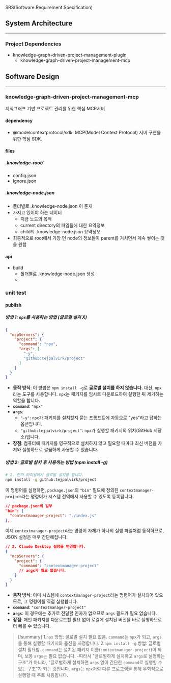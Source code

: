 SRS(Software Requirement Specification)

## System Architecture
---
### Project Dependencies
- knowledge-graph-driven-project-management-plugin
	- knowledge-graph-driven-project-management-mcp

## Software Design
---
### knowledge-graph-driven-project-management-mcp
지식그래프 기반 프로젝트 관리를 위한 핵심 MCP서버
#### dependency
- @modelcontextprotocol/sdk: MCP(Model Context Protocol) 서버 구현을 위한 핵심 SDK.
#### files
##### .knowledge-root/
- config.json
- ignore.json
##### .knowledge-node.json
- 폴더별로 .knowledge-node.json 이 존재
- 가지고 있어야 하는 데이터
	- 지금 노드의 목적
	- current directory의 파일들에 대한 요약정보
	- child의 .knowledge-node.json 요약정보
- 최종적으로 root에서 가장 먼 node의 정보들이 parent를 거치면서 계속 쌓이는 것을 원함


#### api
- build
	- 폴더별로 .knowledge-node.json 생성
	- 

### unit test
#### publish
##### 방법 1: `npx`를 사용하는 방법 (글로벌 설치 X)
```json
{
  "mcpServers": {
    "project": {
      "command": "npx",
      "args": [
        "-y",
        "github:tejpalvirk/project"
      ]
    }
  }
}
```

*   **동작 방식**: 이 방법은 `npm install -g`로 **글로벌 설치를 하지 않습니다.** 대신, `npx`라는 도구를 사용합니다. `npx`는 패키지를 임시로 다운로드하여 실행한 뒤 제거하는 역할을 합니다.
*   **`command`**: `"npx"`
*   **`args`**:
    *   `"-y"`: `npx`가 패키지를 설치할지 묻는 프롬프트에 자동으로 "yes"라고 답하는 옵션입니다.
    *   `"github:tejpalvirk/project"`: `npx`가 실행할 패키지의 위치(GitHub 저장소)입니다.
*   **장점**: 컴퓨터에 패키지를 영구적으로 설치하지 않고 필요할 때마다 최신 버전을 가져와 실행하므로 깔끔하게 사용할 수 있습니다.
##### 방법 2: 글로벌 설치 후 사용하는 방법 (npm install -g)
```bash
# 1. 먼저 터미널에서 글로벌 설치를 합니다.
npm install -g github:tejpalvirk/project
```

이 명령어를 실행하면, `package.json`의 `"bin"` 필드에 정의된 `contextmanager-project`라는 명령어가 시스템 전역에서 사용할 수 있도록 등록됩니다.

```json
// package.json의 일부
"bin": {
  "contextmanager-project": "./index.js"
},
```

이제 `contextmanager-project`라는 명령어 자체가 하나의 실행 파일처럼 동작하므로, JSON 설정은 매우 간단해집니다.

```json
// 2. Claude Desktop 설정을 변경합니다.
{
  "mcpServers": {
    "project": {
      "command": "contextmanager-project"
      // args가 필요 없습니다.
    }
  }
}
```

*   **동작 방식**: 이미 시스템에 `contextmanager-project`라는 명령어가 설치되어 있으므로, 그 명령어를 직접 실행합니다.
*   **`command`**: `"contextmanager-project"`
*   **`args`**: 이 경우에는 추가로 전달할 인자가 없으므로 `args` 필드가 필요 없습니다.
*   **장점**: 매번 패키지를 다운로드할 필요 없이 로컬에 설치된 버전을 바로 실행하므로 더 빠를 수 있습니다.


>[!summary]
1.`npx` 방법: 글로벌 설치 필요 없음. `command`는 `npx`가 되고, `args`를 통해 실행할 패키지와 옵션을 지정합니다.
2.`npm install -g` 방법: 글로벌 설치 필요함. `command`는 설치된 패키지 이름(`contextmanager-project`)이 되며, 보통 `args`는 필요 없습니다.
-따라서 "글로벌하게 설치하고 `args`로 실행하는 구조"가 아니라, "글로벌하게 설치하면 `args` 없이 간단한 `command`로 실행할 수 있는 구조"가 되는 것입니다. `args`는 `npx`처럼 다른 프로그램을 통해 우회적으로 실행할 때 주로 사용됩니다.


